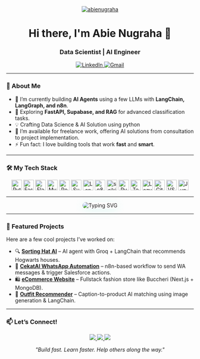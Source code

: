 <div align="center">
  <a href="https://github.com/Aabie">
    <img src="https://komarev.com/ghpvc/?username=abienugraha&label=Profile%20views&color=0e75b6&style=flat-square" alt="abienugraha" />
  </a>
</div>

<h1 align="center">Hi there, I'm Abie Nugraha 👋</h1>
<h3 align="center">Data Scientist | AI Engineer</h3>

<p align="center">
  <a href="https://www.linkedin.com/in/aabienugraha/" target="_blank">
    <img src="https://img.shields.io/badge/LinkedIn-0077B5?style=for-the-badge&logo=linkedin&logoColor=white" alt="LinkedIn">
  </a>
  <a href="mailto:aabienugraha@gmail.com" target="_blank">
    <img src="https://img.shields.io/badge/Gmail-D14836?style=for-the-badge&logo=gmail&logoColor=white" alt="Gmail">
  </a>
</p>

---

### 🚀 About Me

- 🔭 I’m currently building **AI Agents** using a few LLMs with **LangChain, LangGraph, and n8n**.
- 🌱 Exploring **FastAPI, Supabase, and RAG** for advanced classification tasks.
- 💡 Crafting Data Science & AI Solution using python
- 💼 I’m available for freelance work, offering AI solutions from consultation to project implementation.
- ⚡ Fun fact: I love building tools that work **fast** and **smart**.

---

### 🛠️ My Tech Stack

<p align="center">
  <img src="https://img.shields.io/badge/Python-3776AB?style=for-the-badge&logo=python&logoColor=white" height="28" alt="Python" />
  <img src="https://img.shields.io/badge/FastAPI-009688?style=for-the-badge&logo=fastapi&logoColor=white" height="28" alt="FastAPI" />
  <img src="https://img.shields.io/badge/Flask-000000?style=for-the-badge&logo=flask&logoColor=white" height="28" alt="Flask" />
  <img src="https://img.shields.io/badge/MySQL-4479A1?style=for-the-badge&logo=mysql&logoColor=white" height="28" alt="MySQL" />
  <img src="https://img.shields.io/badge/PostgreSQL-4169E1?style=for-the-badge&logo=postgresql&logoColor=white" height="28" alt="PostgreSQL" />
  <img src="https://img.shields.io/badge/Supabase-3ECF8E?style=for-the-badge&logo=supabase&logoColor=white" height="28" alt="Supabase" />
  <img src="https://img.shields.io/badge/LangChain-00C65E?style=for-the-badge" height="28" alt="LangChain" />
  <img src="https://img.shields.io/badge/n8n-121212?style=for-the-badge&logo=n8n&logoColor=white" height="28" alt="n8n" />
  <img src="https://img.shields.io/badge/scikit--learn-F7931E?style=for-the-badge&logo=scikit-learn&logoColor=white" height="28" alt="scikit-learn" />
  <img src="https://img.shields.io/badge/PyTorch-EE4C2C?style=for-the-badge&logo=pytorch&logoColor=white" height="28" alt="PyTorch" />
  <img src="https://img.shields.io/badge/TensorFlow-FF6F00?style=for-the-badge&logo=tensorflow&logoColor=white" height="28" alt="TensorFlow" />
  <img src="https://img.shields.io/badge/LazyPredict-252525?style=for-the-badge" height="28" alt="LazyPredict" />
  <img src="https://img.shields.io/badge/Git-F05032?style=for-the-badge&logo=git&logoColor=white" height="28" alt="Git" />
  <img src="https://img.shields.io/badge/VS%20Code-007ACC?style=for-the-badge&logo=visual-studio-code&logoColor=white" height="28" alt="VS Code" />
  <img src="https://img.shields.io/badge/Jupyter-F37626?style=for-the-badge&logo=jupyter&logoColor=white" height="28" alt="Jupyter" />
</p>

---

<p align="center">
  <img src="https://readme-typing-svg.demolab.com?font=Fira+Code&size=32&pause=1200&color=43E6C1&background=00000000&center=true&vCenter=true&width=600&lines=👋+Welcome+to+my+GitHub!;🚀+Building+AI+agents+with+passion.;🐍+Python+is+my+superpower.;✨+Let's+create+something+awesome+together!" alt="Typing SVG" style="border-radius: 12px; box-shadow: 0 4px 24px rgba(67,230,193,0.15);" />
</p>

---

### 📌 Featured Projects

Here are a few cool projects I’ve worked on:

- 🔍 [**Sorting Hat AI**](https://github.com/abienugraha/sorting-hat-ai) – AI agent with Groq + LangChain that recommends Hogwarts houses.
- 💬 [**CekatAI WhatsApp Automation**](https://github.com/abienugraha/cekat-ai-workflows) – n8n-based workflow to send WA messages & trigger Salesforce actions.
- 🛍️ [**eCommerce Website**](https://github.com/abienugraha/ecommerce-nextjs) – Fullstack fashion store like Buccheri (Next.js + MongoDB).
- 🧠 [**Outfit Recommender**](https://github.com/abienugraha/outfit-recommender) – Caption-to-product AI matching using image generation & LangChain.

---

### 📫 Let’s Connect!

<p align="center">
  <a href="https://abienugraha.dev" target="_blank">
    <img src="https://img.shields.io/badge/Portfolio-252525?style=for-the-badge&logo=About.me&logoColor=white" />
  </a>
  <a href="https://linkedin.com/in/abienugraha" target="_blank">
    <img src="https://img.shields.io/badge/LinkedIn-0077B5?style=for-the-badge&logo=linkedin&logoColor=white" />
  </a>
  <a href="mailto:abienugraha.dev@gmail.com">
    <img src="https://img.shields.io/badge/Gmail-D14836?style=for-the-badge&logo=gmail&logoColor=white" />
  </a>
</p>

<p align="center">
  <i>"Build fast. Learn faster. Help others along the way."</i>
</p>
